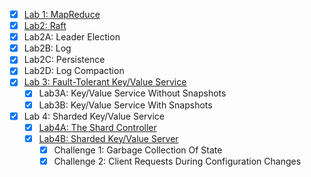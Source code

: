
- [x] [Lab 1: MapReduce](https://github.com/suisbuds/shardRaft/blob/main/img/Lab1.png)
- [x]  [Lab2: Raft](https://github.com/suisbuds/shardRaft/blob/main/img/Lab2.png)
  - [x] Lab2A: Leader Election
  - [x] Lab2B: Log
  - [x] Lab2C: Persistence
  - [x] Lab2D: Log Compaction
- [x] [Lab 3: Fault-Tolerant Key/Value Service](https://github.com/suisbuds/shardRaft/blob/main/img/Lab3.png)
  - [x] Lab3A: Key/Value Service Without Snapshots
  - [x] Lab3B: Key/Value Service With Snapshots 
- [x] Lab 4: Sharded Key/Value Service 
  - [x] [Lab4A: The Shard Controller](https://github.com/suisbuds/shardRaft/blob/main/img/Lab4A.png)
  - [x] [Lab4B: Sharded Key/Value Server](https://github.com/suisbuds/shardRaft/blob/main/img/Lab4B.png)
    - [x] Challenge 1: Garbage Collection Of State
    - [x] Challenge 2: Client Requests During Configuration Changes
